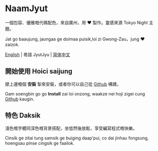 # NaamJyut

一個包容、優雅嘅代碼配色，來自廣州，用 ❤️ 製作。靈感來源 Tokyo Night 主題。

Jat go baaujung, jaungaa ge doimaa puisik,loi zi Gwong-Zau，jung ❤️ zaizok.

[English](../README.md) | 粵語 JyutJyu | [简体中文](chinese_sim.md)

## 開始使用 Hoici saijung

撳上邊嗰個 **安裝** 掣來安裝，或者你可以自己從 [Github](https://github.com/CongJyu/naamjyut) 構建。

Gam soengbin go go **Install** zai loi onzong, waakze nei hoji zigei cung [Github](https://github.com/CongJyu/naamjyut) kaugin.

## 特色 Daksik

淺色嘅字體同深色嘅背景搭配，坐低然後放鬆，享受編寫程式嘅快樂。

Cinsik ge zitai tung samsik ge buiging daap'pui, co dai jinhau fongsung, hoengsau pinse cingsik ge faailok.
